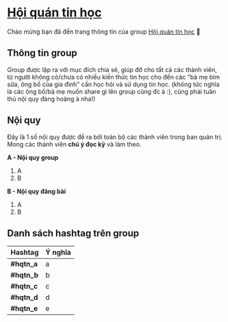 # [Hội quán tin học](https://fb.com/groups/hoiquantinhoc/)

Chào mừng bạn đã đến trang thông tin của group [Hội quán tin học](https://fb.com/groups/hoiquantinhoc/) :wave:

## Thông tin group

Group được lập ra với mục đích chia sẻ, giúp đỡ cho tất cả các thành viên, từ người không có/chưa có nhiều kiến thức tin học cho đến các "bà mẹ bỉm sữa, ông bố của gia đình" cần học hỏi và sử dụng tin học. (không tức nghĩa là các ông bố/bà mẹ muốn share gì lên group cũng đc à :), cũng phải tuân thủ nội quy đàng hoàng à nha!)

## Nội quy

Đây là 1 số nội quy được đề ra bởi toàn bộ các thành viên trong ban quản trị. Mong các thành viên **chú ý đọc kỹ** và làm theo.

**A - Nội quy group**

1. A
2. B

**B - Nội quy đăng bài**

1. A
2. B

## Danh sách hashtag trên group

Hashtag | Ý nghĩa
------- | -------
 **#hqtn_a** | a
 **#hqtn_b** | b
 **#hqtn_c** | c
 **#hqtn_d** | d
 **#hqtn_e** | e
